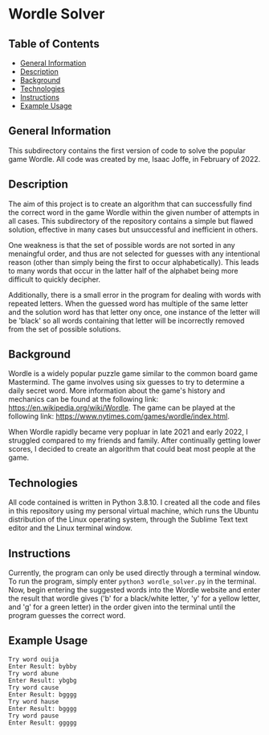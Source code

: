 # Wordle Solver

## Table of Contents
* [General Information](#general-information)
* [Description](#description)
* [Background](#background)
* [Technologies](#technologies)
* [Instructions](#instructions)
* [Example Usage](#example-usage)

## General Information
This subdirectory contains the first version of code to solve the popular game Wordle. All code was created by me, Isaac Joffe, in February of 2022.

## Description
The aim of this project is to create an algorithm that can successfully find the correct word in the game Wordle within the given number of attempts in all cases. This subdirectory of the repository contains a simple but flawed solution, effective in many cases but unsuccessful and inefficient in others.

One weakness is that the set of possible words are not sorted in any menaingful order, and thus are not selected for guesses with any intentional reason (other than simply being the first to occur alphabetically). This leads to many words that occur in the latter half of the alphabet being more difficult to quickly decipher.

Additionally, there is a small error in the program for dealing with words with repeated letters. When the guessed word has multiple of the same letter and the solution word has that letter ony once, one instance of the letter will be 'black' so all words containing that letter will be incorrectly removed from the set of possible solutions.

## Background
Wordle is a widely popular puzzle game similar to the common board game Mastermind. The game involves using six guesses to try to determine a daily secret word. More information about the game's history and mechanics can be found at the following link: https://en.wikipedia.org/wiki/Wordle. The game can be played at the following link: https://www.nytimes.com/games/wordle/index.html.

When Wordle rapidly became very popluar in late 2021 and early 2022, I struggled compared to my friends and family. After continually getting lower scores, I decided to create an algorithm that could beat most people at the game.

## Technologies
All code contained is written in Python 3.8.10. I created all the code and files in this repository using my personal virtual machine, which runs the Ubuntu distribution of the Linux operating system, through the Sublime Text text editor and the Linux terminal window.

## Instructions
Currently, the program can only be used directly through a terminal window. To run the program, simply enter `python3 wordle_solver.py` in the terminal. Now, begin entering the suggested words into the Wordle website and enter the result that wordle gives ('b' for a black/white letter, 'y' for a yellow letter, and 'g' for a green letter) in the order given into the terminal until the program guesses the correct word.

## Example Usage
```
Try word ouija
Enter Result: bybby
Try word abune
Enter Result: ybgbg
Try word cause
Enter Result: bgggg
Try word hause
Enter Result: bgggg
Try word pause
Enter Result: ggggg
```
